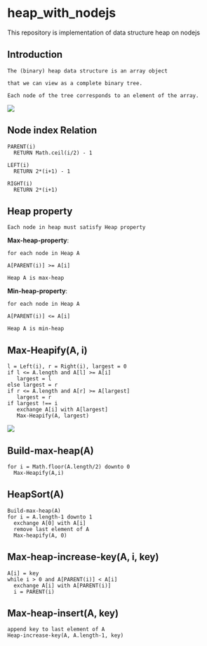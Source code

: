 # heap_with_nodejs

This repository is implementation of data structure heap on nodejs

## Introduction

```
The (binary) heap data structure is an array object 

that we can view as a complete binary tree.

Each node of the tree corresponds to an element of the array.
```

![](https://i.imgur.com/T5pZn5T.png)

## Node index Relation
```
PARENT(i)
  RETURN Math.ceil(i/2) - 1

LEFT(i)
  RETURN 2*(i+1) - 1

RIGHT(i)
  RETURN 2*(i+1)
```
## Heap property

```
Each node in heap must satisfy Heap property
```

**Max-heap-property**:
```
for each node in Heap A

A[PARENT(i)] >= A[i]

Heap A is max-heap
```

**Min-heap-property**:
```
for each node in Heap A

A[PARENT(i)] <= A[i]

Heap A is min-heap
```

## Max-Heapify(A, i)
```
l = Left(i), r = Right(i), largest = 0
if l <= A.length and A[l] >= A[i]
   largest = l
else largest = r
if r <= A.length and A[r] >= A[largest]
   largest = r
if largest !== i
   exchange A[i] with A[largest]
   Max-Heapify(A, largest)
```
![](https://i.imgur.com/WEtOWlN.png)

## Build-max-heap(A)
```
for i = Math.floor(A.length/2) downto 0
  Max-Heapify(A,i)
```

## HeapSort(A)
```
Build-max-heap(A)
for i = A.length-1 downto 1
  exchange A[0] with A[i]
  remove last element of A
  Max-heapify(A, 0)
```
## Max-heap-increase-key(A, i, key)
```
A[i] = key
while i > 0 and A[PARENT(i)] < A[i]
  exchange A[i] with A[PARENT(i)]
  i = PARENT(i)
```
## Max-heap-insert(A, key)
```
append key to last element of A
Heap-increase-key(A, A.length-1, key)
```